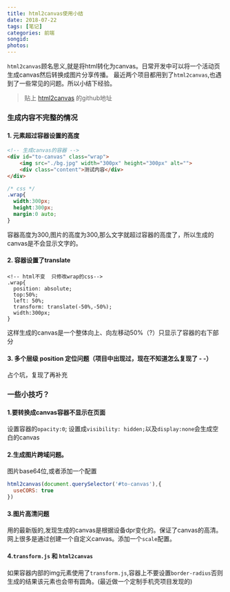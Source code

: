```yaml
---
title: html2canvas使用小结
date: 2018-07-22
tags: [笔记]
categories: 前端
songid: 
photos: 
---
```

`html2canvas`顾名思义,就是将html转化为canvas。日常开发中可以将一个活动页生成canvas然后转换成图片分享传播。
最近两个项目都用到了`html2canvas`,也遇到了一些常见的问题。所以小结下经验。
<!-- more -->
> 贴上 [html2canvas](https://github.com/niklasvh/html2canvas/) 的github地址  
### 生成内容不完整的情况

#### 1. 元素超过容器设置的高度
```html
<!-- 生成canvas的容器 -->
<div id="to-canvas" class="wrap">
    <img src="./bg.jpg" width="300px" height="300px" alt="">
    <div class="content">测试内容</div>
</div>
```
```css
/* css */
.wrap{
  width:300px;
  height:300px;
  margin:0 auto;
}
```
容器高度为300,图片的高度为300,那么文字就超过容器的高度了，所以生成的canvas是不会显示文字的。
#### 2. 容器设置了translate
```
<!-- html不变  只修改wrap的css-->
.wrap{
  position: absolute;
  top:50%;
  left: 50%;
  transform: translate(-50%,-50%);
  width:300px;
}
```
这样生成的canvas是一个整体向上、向左移动50%（?）只显示了容器的右下部分

#### 3. 多个层级 position 定位问题（项目中出现过，现在不知道怎么复现了 - -）
占个坑，复现了再补充

### 一些小技巧？
#### 1.要转换成canvas容器不显示在页面
设置容器的`opacity:0`;  设置成`visibility: hidden;`以及`display:none`会生成空白的canvas
#### 2.生成图片跨域问题。
图片base64位,或者添加一个配置
```js
html2canvas(document.querySelector('#to-canvas'),{
  useCORS: true
})
```
#### 3.图片高清问题
用的最新版的,发现生成的canvas是根据设备dpr变化的。保证了canvas的高清。网上很多是通过创建一个自定义canvas。添加一个`scale`配置。

#### 4.`transform.js` 和 `html2canvas`
如果容器内部的img元素使用了`transform.js`,容器上不要设置`border-radius`否则生成的结果该元素也会带有圆角。(最近做一个定制手机壳项目发现的)